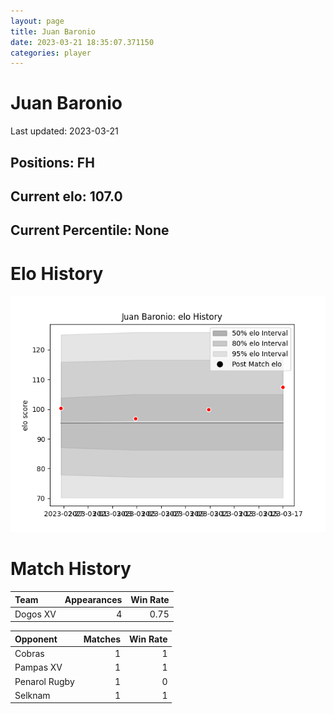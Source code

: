 ```yaml
---  
layout: page  
title: Juan Baronio  
date: 2023-03-21 18:35:07.371150  
categories: player  
---
```

# Juan Baronio


Last updated: 2023-03-21
## Positions: FH

## Current elo: 107.0

## Current Percentile: None

# Elo History


![elo history](history_JuanBaronio.png)
# Match History


| Team     |   Appearances |   Win Rate |
|:---------|--------------:|-----------:|
| Dogos XV |             4 |       0.75 |

| Opponent      |   Matches |   Win Rate |
|:--------------|----------:|-----------:|
| Cobras        |         1 |          1 |
| Pampas XV     |         1 |          1 |
| Penarol Rugby |         1 |          0 |
| Selknam       |         1 |          1 |